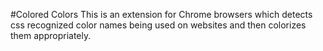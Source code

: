 #Colored Colors
This is an extension for Chrome browsers which detects css recognized color names being used on websites and then colorizes them appropriately. 